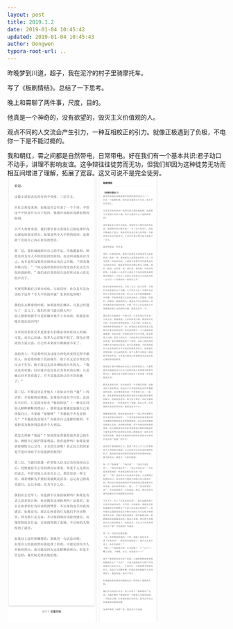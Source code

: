 ```yaml
---
layout: post
title: 2019.1.2
date: 2019-01-04 10:45:42
updated: 2019-01-04 10:45:43
author: Dongwen
typora-root-url: ..
---
```




昨晚梦到川道，超子，我在泥泞的村子里骑摩托车。

写了《板刷情结》。总结了一下思考。

晚上和霄聊了两件事，尺度，目的。

他真是一个神奇的，没有欲望的，毁灭主义价值观的人。

观点不同的人交流会产生引力，一种互相校正的引力。就像正极遇到了负极，不电你一下是不能过瘾的。

我和朝红，霄之间都是自然带电，日常带电。好在我们有一个基本共识:君子动口不动手，讲理不影响友谊。这争辩往往徒劳而无功，但我们却因为这种徒劳无功而相互间增进了理解，拓展了宽容。这又可说不是完全徒劳。  ![](/img/in-post/x57111341.jpg)
![](/img/in-post/x57111342.jpg)

